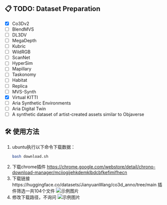 ## 📋 TODO: Dataset Preparation

- [x] Co3Dv2  
- [ ] BlendMVS  
- [ ] DL3DV  
- [ ] MegaDepth  
- [ ] Kubric  
- [ ] WildRGB  
- [ ] ScanNet  
- [ ] HyperSim  
- [ ] Mapillary  
- [ ] Taskonomy  
- [ ] Habitat  
- [ ] Replica  
- [ ] MVS-Synth  
- [x] Virtual KITTI  
- [ ] Aria Synthetic Environments  
- [ ] Aria Digital Twin  
- [ ] A synthetic dataset of artist-created assets similar to Objaverse

## 🛠️ 使用方法

1. ubuntu执行以下命令下载数据：
   ```bash
   bash download.sh
2. 下载chrome插件 https://chrome.google.com/webstore/detail/chrono-download-manager/mciiogijehkdemklbdcbfkefimifhecn
3. 下载链接https://huggingface.co/datasets/JianyuanWang/co3d_anno/tree/main   插件筛选一共104个文件
   ![示例图片](image/2.png)
4. 修改下载路径，不询问
   ![示例图片](image/1.png)
